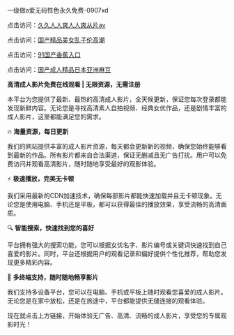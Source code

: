 一级做a爱无码性色永久免费-0907xd

点击访问：<a href="https://heiliaowzu4ur.pages.dev">久久人人爽人人爽从片av</a>

点击访问：<a href="https://heiliaozj3tjd.pages.dev">国产精品美女乱子伦高潮</a>

点击访问：<a href="https://heiliaoe8ajia.pages.dev">91国产香蕉入口</a>

点击访问：<a href="https://heiliaoxqkkct.pages.dev">国产成人精品日本亚洲麻豆</a>

**高清成人影片免费在线观看 | 无限资源，无需注册**

本平台为您提供了最新、最热的高清成人影片，全天候更新，保证您每次登录都能发现新鲜内容。无论您是寻找高清素人自拍视频、经典女优作品，还是剧情丰富的成人影片，这里都能满足您的需求。

🔥 **海量资源，每日更新**

我们的网站提供丰富的成人影片资源，每天都会更新新的视频，确保您始终能够看到最新的作品。所有影片都来自合法渠道，保证无删减且无广告打扰。用户可以免费访问并观看高清影片，随时随地享受最好的观影体验。

⚡ **极速播放，完美无卡顿**

我们采用最新的CDN加速技术，确保每部影片都能快速加载并且无卡顿现象。无论您是使用电脑、手机还是平板，都可以获得最佳的播放效果，享受流畅的高清画质。

🔍 **智能搜索，快速找到您的喜好**

平台拥有强大的搜索功能，您可以根据女优名字、影片编号或关键词快速找到自己喜爱的影片。同时，平台还根据用户的观看记录和偏好提供个性化推荐，帮助您发现更多精彩内容。

📱 **多终端支持，随时随地畅享影片**

我们支持多设备平台，您可以在电脑、手机或平板上随时观看您喜爱的成人影片。无论您是在家中放松，还是在旅途中，平台都能提供无缝连接的观看体验。

现在就点击上方链接，开始体验无广告、高清、流畅的成人影片，享受您的专属观影时光！

<span style="display:none;">[Canonical link]( https://github.com/45aad/12320 ）</span>

